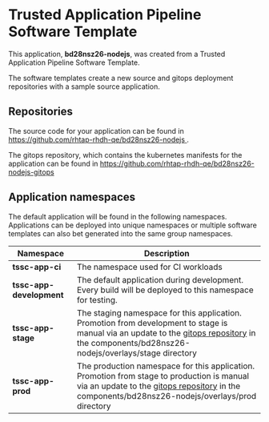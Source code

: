 # Trusted Application Pipeline Software Template

This application, **bd28nsz26-nodejs**, was created from a Trusted Application Pipeline Software Template.

The software templates create a new source and gitops deployment repositories with a sample source application. 

## Repositories

The source code for your application can be found in [https://github.com/rhtap-rhdh-qe/bd28nsz26-nodejs ](https://github.com/rhtap-rhdh-qe/bd28nsz26-nodejs ).
 
The gitops repository, which contains the kubernetes manifests for the application can be found in 
[https://github.com/rhtap-rhdh-qe/bd28nsz26-nodejs-gitops ](https://github.com/rhtap-rhdh-qe/bd28nsz26-nodejs-gitops ) 

## Application namespaces 

The default application will be found in the following namespaces. Applications can be deployed into unique namespaces or multiple software templates can also bet generated into the same group namespaces.  

|  Namespace   |  Description   |  
| -------- | -------- |
| **tssc-app-ci** | The namespace used for CI workloads |
| **tssc-app-development** | The default application during development. Every build will be deployed to this namespace for testing. |
| **tssc-app-stage** | The staging namespace for this application. Promotion from development to stage is manual via an update to the [gitops repository](https://github.com/rhtap-rhdh-qe/bd28nsz26-nodejs-gitops ) in the components/bd28nsz26-nodejs/overlays/stage directory |
| **tssc-app-prod** | The production namespace for this application. Promotion from stage to production is manual via an update to the [gitops repository](https://github.com/rhtap-rhdh-qe/bd28nsz26-nodejs-gitops ) in the components/bd28nsz26-nodejs/overlays/prod directory |
